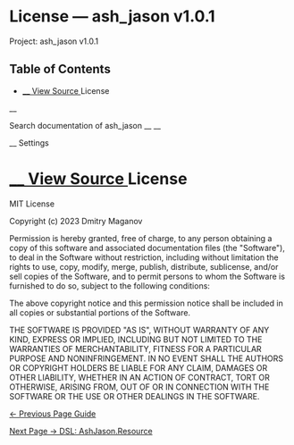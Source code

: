 # License — ash_jason v1.0.1

Project: ash_jason v1.0.1

## Table of Contents

- [ __ View Source ](external_link) License

__

Search documentation of ash_jason __ __

__ Settings

#  [ __ View Source ](external_link) License

MIT License

Copyright (c) 2023 Dmitry Maganov

Permission is hereby granted, free of charge, to any person obtaining a copy of this software and associated documentation files (the "Software"), to deal in the Software without restriction, including without limitation the rights to use, copy, modify, merge, publish, distribute, sublicense, and/or sell copies of the Software, and to permit persons to whom the Software is furnished to do so, subject to the following conditions:

The above copyright notice and this permission notice shall be included in all copies or substantial portions of the Software.

THE SOFTWARE IS PROVIDED "AS IS", WITHOUT WARRANTY OF ANY KIND, EXPRESS OR IMPLIED, INCLUDING BUT NOT LIMITED TO THE WARRANTIES OF MERCHANTABILITY, FITNESS FOR A PARTICULAR PURPOSE AND NONINFRINGEMENT. IN NO EVENT SHALL THE AUTHORS OR COPYRIGHT HOLDERS BE LIABLE FOR ANY CLAIM, DAMAGES OR OTHER LIABILITY, WHETHER IN AN ACTION OF CONTRACT, TORT OR OTHERWISE, ARISING FROM, OUT OF OR IN CONNECTION WITH THE SOFTWARE OR THE USE OR OTHER DEALINGS IN THE SOFTWARE.

[ ← Previous Page  Guide  ](external_link)

[ Next Page →  DSL: AshJason.Resource  ](external_link)
